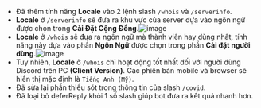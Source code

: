 - Đã thêm tính năng **Locale** vào 2 lệnh slash `/whois` và `/serverinfo`.
- **Locale** ở `/serverinfo` sẽ đưa ra khu vực của server dựa vào ngôn ngữ được chọn trong **Cài Đặt Cộng Đồng**.![image](https://user-images.githubusercontent.com/64838658/149450025-c13f5105-ccb9-4006-86c0-ee4961e14935.png)
- **Locale** ở `/whois` sẽ đưa ra ngôn ngữ mà thành viên hay dùng nhất, tính năng này dựa vào phần **Ngôn Ngữ** được chọn trong phần **Cài đặt người dùng**.![image](https://user-images.githubusercontent.com/64838658/149450393-444917ea-6d7c-40ce-831b-284514c30cf3.png)
- Tuy nhiên, **Locale** ở `/whois` chỉ hoạt động tốt nhất đối với người dùng Discord trên PC **(Client Version)**. Các phiên bản mobile và browser sẽ hiển thị mặc định là `Tiếng Anh (Mỹ)`.
- Đã sửa lại phần thiếu sót trong thông tin của slash `/covid`.
- Đã loại bỏ deferReply khỏi 1 số slash giúp bot đưa ra kết quả nhanh hơn.
